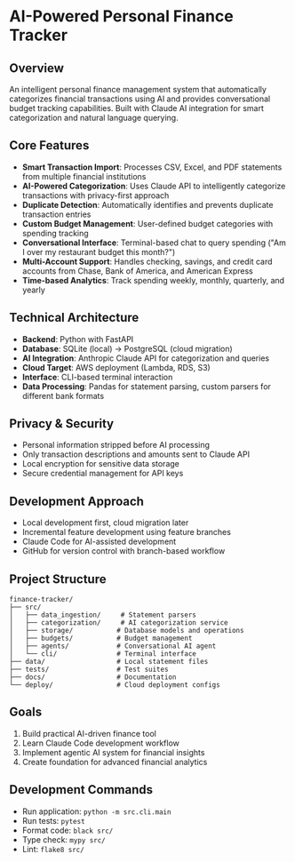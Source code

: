 # AI-Powered Personal Finance Tracker

## Overview
An intelligent personal finance management system that automatically categorizes financial transactions using AI and provides conversational budget tracking capabilities. Built with Claude AI integration for smart categorization and natural language querying.

## Core Features
- **Smart Transaction Import**: Processes CSV, Excel, and PDF statements from multiple financial institutions
- **AI-Powered Categorization**: Uses Claude API to intelligently categorize transactions with privacy-first approach
- **Duplicate Detection**: Automatically identifies and prevents duplicate transaction entries
- **Custom Budget Management**: User-defined budget categories with spending tracking
- **Conversational Interface**: Terminal-based chat to query spending ("Am I over my restaurant budget this month?")
- **Multi-Account Support**: Handles checking, savings, and credit card accounts from Chase, Bank of America, and American Express
- **Time-based Analytics**: Track spending weekly, monthly, quarterly, and yearly

## Technical Architecture
- **Backend**: Python with FastAPI
- **Database**: SQLite (local) → PostgreSQL (cloud migration)
- **AI Integration**: Anthropic Claude API for categorization and queries
- **Cloud Target**: AWS deployment (Lambda, RDS, S3)
- **Interface**: CLI-based terminal interaction
- **Data Processing**: Pandas for statement parsing, custom parsers for different bank formats

## Privacy & Security
- Personal information stripped before AI processing
- Only transaction descriptions and amounts sent to Claude API
- Local encryption for sensitive data storage
- Secure credential management for API keys

## Development Approach
- Local development first, cloud migration later
- Incremental feature development using feature branches
- Claude Code for AI-assisted development
- GitHub for version control with branch-based workflow

## Project Structure
```
finance-tracker/
├── src/
│   ├── data_ingestion/     # Statement parsers
│   ├── categorization/     # AI categorization service
│   ├── storage/           # Database models and operations
│   ├── budgets/           # Budget management
│   ├── agents/            # Conversational AI agent
│   └── cli/               # Terminal interface
├── data/                  # Local statement files
├── tests/                 # Test suites
├── docs/                  # Documentation
└── deploy/                # Cloud deployment configs
```

## Goals
1. Build practical AI-driven finance tool
2. Learn Claude Code development workflow
3. Implement agentic AI system for financial insights
4. Create foundation for advanced financial analytics

## Development Commands
- Run application: `python -m src.cli.main`
- Run tests: `pytest`
- Format code: `black src/`
- Type check: `mypy src/`
- Lint: `flake8 src/`